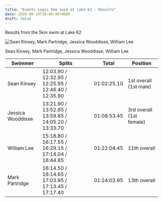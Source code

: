 ```yaml
---
title: "Events Logic 5km swim at lake 62 - Results"
date: 2016-08-14T18:49:48+0000
draft: false
---
```

Results from the 5km swim at Lake 62

![Sean Kinsey, Mark Partridge, Jessica Wooddisse, William Lee](/images/2016/08/13995392_10206300099733126_2798218744947770359_o-e1471200696801-300x230.jpg)

 Sean Kinsey, Mark Partridge, Jessica Wooddisse, William Lee




| Swimmer |Splits |Total |Position |
|---|---|---|---|
| Sean Kinsey |12:03.90 / 12:32.95 / 12:25.95 / 12:46.40 / 12:35.90 |01:02:25.10 |1st overall (1st male) |
| Jessica Wooddisse |13:21.90 / 13:52.85 / 13:59.85 / 14:05.20 / 13:33.70 |01:08:53.45 |3rd overall (1st female) |
| William Lee |15:18.80 / 16:17.55 / 16:29.15 / 17:14.04 / 16:44.85 |01:22:04.45 |11th overall |
| Mark Partridge |16:14.50 / 16:14.65 / 17:03.95 / 17:13.45 / 17:17.40 |01:24:03.95 |13th overall |


